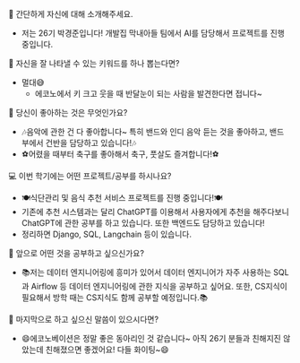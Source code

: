 👋 간단하게 자신에 대해 소개해주세요.

- 저는 26기 박경준입니다! 개발집 막내아들 팀에서 AI를 담당해서 프로젝트를 진행 중입니다.

🔎 자신을 잘 나타낼 수 있는 키워드를 하나 뽑는다면?

- 멀대😅
    - 에코노에서 키 크고 웃을 때 반달눈이 되는 사람을 발견한다면 접니다~

💌 당신이 좋아하는 것은 무엇인가요?

- 🎶음악에 관한 건 다 좋아합니다~ 특히 밴드와 인디 음악 듣는 것을 좋아하고, 밴드부에서 건반을 담당하고 있습니다!🎶
- ⚽어렸을 때부터 축구를 좋아해서 축구, 풋살도 즐겨합니다!⚽

💻 이번 학기에는 어떤 프로젝트/공부를 하시나요?

- 🍽️식단관리 및 음식 추천 서비스 프로젝트를 진행 중입니다!🍽️
- 기존에 추천 시스템과는 달리 ChatGPT를 이용해서 사용자에게 추천을 해주다보니 ChatGPT에 관한 공부를 하고 있습니다. 또한 백엔드도 담당하고 있습니다!
- 정리하면 Django, SQL, Langchain 등이 있습니다.

👣 앞으로 어떤 것을 공부하고 싶으신가요?

- 📚저는 데이터 엔지니어링에 흥미가 있어서 데이터 엔지니어가 자주 사용하는 SQL과 Airflow 등 데이터 엔지니어링에 관한 지식을 공부하고 싶어요. 또한, CS지식이 필요해서 방학 때는 CS지식도 함께 공부할 예정입니다.📚

💙 마지막으로 하고 싶으신 말씀이 있으시다면?

- 😄에코노베이션은 정말 좋은 동아리인 것 같습니다~ 아직 26기 분들과 친해지진 않았는데 친해졌으면 좋겠어요! 다들 화이팅~😄